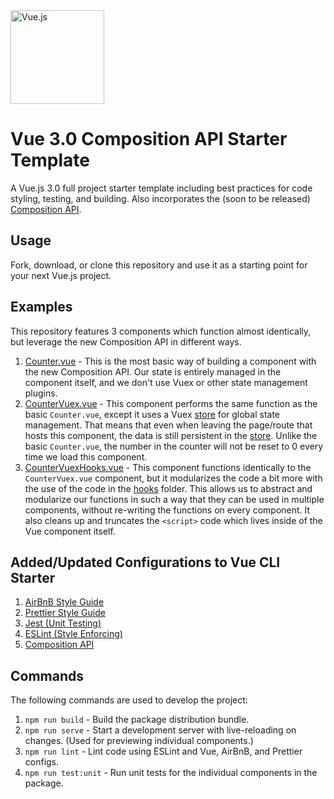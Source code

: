 <img src="https://cdn.auth0.com/blog/vuejs/vue-logo.png" alt="Vue.js" width="150"/>

# Vue 3.0 Composition API Starter Template

A Vue.js 3.0 full project starter template including best practices for code styling, testing, and building. Also incorporates the (soon to be released) [Composition API](https://vue-composition-api-rfc.netlify.com/).

## Usage

Fork, download, or clone this repository and use it as a starting point for your next Vue.js project.

## Examples

This repository features 3 components which function almost identically, but leverage the new Composition API in different ways.

1. [Counter.vue](src/components/Counter.vue) - This is the most basic way of building a component with the new Composition API. Our state is entirely managed in the component itself, and we don't use Vuex or other state management plugins.
2. [CounterVuex.vue](src/components/CounterVuex.vue) - This component performs the same function as the basic `Counter.vue`, except it uses a Vuex [store](src/store.js) for global state management. That means that even when leaving the page/route that hosts this component, the data is still persistent in the [store](src/store.js). Unlike the basic `Counter.vue`, the number in the counter will not be reset to 0 every time we load this component.
3. [CounterVuexHooks.vue](src/components/CounterVuexHooks.vue) - This component functions identically to the `CounterVuex.vue` component, but it modularizes the code a bit more with the use of the code in the [hooks](src/hooks) folder. This allows us to abstract and modularize our functions in such a way that they can be used in multiple components, without re-writing the functions on every component. It also cleans up and truncates the `<script>` code which lives inside of the Vue component itself.

## Added/Updated Configurations to Vue CLI Starter

1. [AirBnB Style Guide](https://github.com/airbnb/javascript)
2. [Prettier Style Guide](https://prettier.io/)
3. [Jest (Unit Testing)](https://jestjs.io/)
4. [ESLint (Style Enforcing)](https://eslint.org/)
5. [Composition API](https://vue-composition-api-rfc.netlify.com/)

## Commands

The following commands are used to develop the project:

1. `npm run build` - Build the package distribution bundle.
2. `npm run serve` - Start a development server with live-reloading on changes. (Used for previewing individual components.)
3. `npm run lint` - Lint code using ESLint and Vue, AirBnB, and Prettier configs.
4. `npm run test:unit` - Run unit tests for the individual components in the package.
